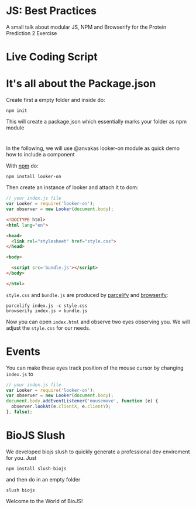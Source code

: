 JS: Best Practices
==========

A small talk about modular JS, NPM and Browserify for the Protein Prediction 2 Exercise 

Live Coding Script
==========

# It's all about the Package.json

Create first a empty folder and inside do:

```
npm init
```

This will create a package.json which essentially marks your folder as npm module

# 

In the following, we will use @anvakas looker-on module as quick demo how to include a component

With [npm](https://npmjs.org) do:

```
npm install looker-on
```

Then create an instance of looker and attach it to dom:

```js
// your index.js file
var Looker = require('looker-on');
var observer = new Looker(document.body);
```

``` html
<!DOCTYPE html>
<html lang="en">

<head>
  <link rel="stylesheet" href="style.css">
</head>

<body>

  <script src='bundle.js'></script>
</body>

</html>
```

`style.css` and `bundle.js` are produced by [parcelify](https://www.npmjs.org/package/parcelify) and [browserify](http://browserify.org/):

```
parcelify index.js -c style.css
browserify index.js > bundle.js
```

Now you can open `index.html` and observe two eyes observing you.
We will adjust the `style.css` for our needs.

# Events

You can make these eyes track position of the mouse cursor by changing `index.js` to

``` js
// your index.js file
var Looker = require('looker-on');
var observer = new Looker(document.body);
document.body.addEventListener('mousemove', function (e) {
  observer.lookAt(e.clientX, e.clientY);
}, false);

```

# BioJS Slush

We developed biojs slush to quickly generate a professional dev enviroment for you. Just 

```
npm install slush-biojs
```

and then do in an empty folder 

```
slush biojs
```

Welcome to the World of BioJS!



